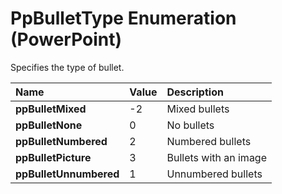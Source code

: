
# PpBulletType Enumeration (PowerPoint)

Specifies the type of bullet.



|**Name**|**Value**|**Description**|
|:-----|:-----|:-----|
| **ppBulletMixed**|-2|Mixed bullets|
| **ppBulletNone**|0|No bullets|
| **ppBulletNumbered**|2|Numbered bullets|
| **ppBulletPicture**|3|Bullets with an image|
| **ppBulletUnnumbered**|1|Unnumbered bullets|
